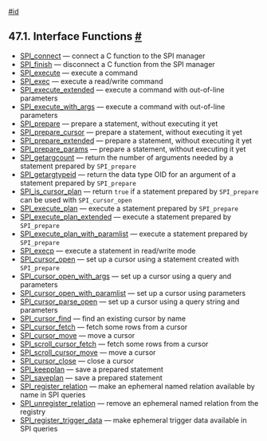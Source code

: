 [#id](#SPI-INTERFACE)

## 47.1. Interface Functions [#](#SPI-INTERFACE)

- [SPI_connect](spi-spi-connect) — connect a C function to the SPI manager
- [SPI_finish](spi-spi-finish) — disconnect a C function from the SPI manager
- [SPI_execute](spi-spi-execute) — execute a command
- [SPI_exec](spi-spi-exec) — execute a read/write command
- [SPI_execute_extended](spi-spi-execute-extended) — execute a command with out-of-line parameters
- [SPI_execute_with_args](spi-spi-execute-with-args) — execute a command with out-of-line parameters
- [SPI_prepare](spi-spi-prepare) — prepare a statement, without executing it yet
- [SPI_prepare_cursor](spi-spi-prepare-cursor) — prepare a statement, without executing it yet
- [SPI_prepare_extended](spi-spi-prepare-extended) — prepare a statement, without executing it yet
- [SPI_prepare_params](spi-spi-prepare-params) — prepare a statement, without executing it yet
- [SPI_getargcount](spi-spi-getargcount) — return the number of arguments needed by a statement prepared by `SPI_prepare`
- [SPI_getargtypeid](spi-spi-getargtypeid) — return the data type OID for an argument of a statement prepared by `SPI_prepare`
- [SPI_is_cursor_plan](spi-spi-is-cursor-plan) — return `true` if a statement prepared by `SPI_prepare` can be used with `SPI_cursor_open`
- [SPI_execute_plan](spi-spi-execute-plan) — execute a statement prepared by `SPI_prepare`
- [SPI_execute_plan_extended](spi-spi-execute-plan-extended) — execute a statement prepared by `SPI_prepare`
- [SPI_execute_plan_with_paramlist](spi-spi-execute-plan-with-paramlist) — execute a statement prepared by `SPI_prepare`
- [SPI_execp](spi-spi-execp) — execute a statement in read/write mode
- [SPI_cursor_open](spi-spi-cursor-open) — set up a cursor using a statement created with `SPI_prepare`
- [SPI_cursor_open_with_args](spi-spi-cursor-open-with-args) — set up a cursor using a query and parameters
- [SPI_cursor_open_with_paramlist](spi-spi-cursor-open-with-paramlist) — set up a cursor using parameters
- [SPI_cursor_parse_open](spi-spi-cursor-parse-open) — set up a cursor using a query string and parameters
- [SPI_cursor_find](spi-spi-cursor-find) — find an existing cursor by name
- [SPI_cursor_fetch](spi-spi-cursor-fetch) — fetch some rows from a cursor
- [SPI_cursor_move](spi-spi-cursor-move) — move a cursor
- [SPI_scroll_cursor_fetch](spi-spi-scroll-cursor-fetch) — fetch some rows from a cursor
- [SPI_scroll_cursor_move](spi-spi-scroll-cursor-move) — move a cursor
- [SPI_cursor_close](spi-spi-cursor-close) — close a cursor
- [SPI_keepplan](spi-spi-keepplan) — save a prepared statement
- [SPI_saveplan](spi-spi-saveplan) — save a prepared statement
- [SPI_register_relation](spi-spi-register-relation) — make an ephemeral named relation available by name in SPI queries
- [SPI_unregister_relation](spi-spi-unregister-relation) — remove an ephemeral named relation from the registry
- [SPI_register_trigger_data](spi-spi-register-trigger-data) — make ephemeral trigger data available in SPI queries
